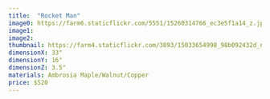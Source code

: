 ```yaml
---
title:  "Rocket Man"
image0: https://farm6.staticflickr.com/5551/15260314766_ec3e5f1a14_z.jpg
image1:
image2:
thumbnail: https://farm4.staticflickr.com/3893/15033654998_98b092432d_n.jpg
dimensionX: 33"
dimensionY: 16"
dimensionZ: 3.5"
materials: Ambrosia Maple/Walnut/Copper
price: $520
---
```

